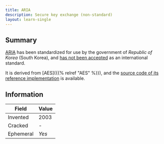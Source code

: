 ```yaml
---
title: ARIA
description: Secure key exchange (non-standard)
layout: learn-single
---
```


## Summary

[ARIA] has been standardized for use by the government of _Republic of Korea_ (South Korea), and [has not been accepted][RFC6209] as an international standard.

It is derived from [AES]({{% relref "AES" %}}), and the [source code of its reference implementation][source code] is available.

## Information

| Field     | Value |
|-----------|-------|
| Invented  | 2003  |
| Cracked   | -     |
| Ephemeral | _Yes_ |

[ARIA]: https://en.wikipedia.org/wiki/ARIA_(cipher)
[RFC6209]: https://datatracker.ietf.org/doc/html/rfc6209
[source code]: https://seed.kisa.or.kr/kisa/Board/19/detailView.do
